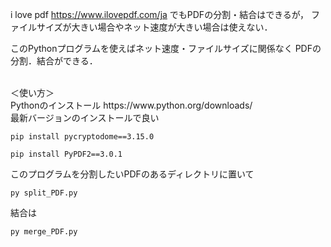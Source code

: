 i love pdf https://www.ilovepdf.com/ja でもPDFの分割・結合はできるが，
ファイルサイズが大きい場合やネット速度が大きい場合は使えない．

このPythonプログラムを使えばネット速度・ファイルサイズに関係なく
PDFの分割．結合ができる．

<br>
＜使い方＞<br>
Pythonのインストール https://www.python.org/downloads/
<br>
最新バージョンのインストールで良い<br>

```
pip install pycryptodome==3.15.0
```
```
pip install PyPDF2==3.0.1
```

このプログラムを分割したいPDFのあるディレクトリに置いて<br>
```
py split_PDF.py
```

結合は<br>
```
py merge_PDF.py
```